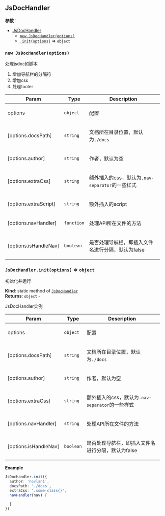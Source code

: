 
## JsDocHandler 


**参数**：




* [JsDocHandler](#JsDocHandler)
    * [`new JsDocHandler(options)`](#new_JsDocHandler_new)
    * [`.init(options)`](#JsDocHandler.init) ⇒ <code>object</code>

<a name="new_JsDocHandler_new"></a>

### `new JsDocHandler(options)`
<p>处理jsdoc的脚本</p>
<ol>
<li>增加导航栏的分隔符</li>
<li>增加css</li>
<li>处理footer</li>
</ol>


| Param | Type | Description |
| --- | --- | --- |
| options | <code>object</code> | <p>配置</p> |
| [options.docsPath] | <code>string</code> | <p>文档所在目录位置，默认为<code>./docs</code></p> |
| [options.author] | <code>string</code> | <p>作者，默认为空</p> |
| [options.extraCss] | <code>string</code> | <p>额外插入的css，默认为<code>.nav-separator</code>的一些样式</p> |
| [options.extraScript] | <code>string</code> | <p>额外插入的script</p> |
| [options.navHandler] | <code>function</code> | <p>处理API所在文件的方法</p> |
| [options.isHandleNav] | <code>boolean</code> | <p>是否处理导航栏，即插入文件名进行分隔，默认为false</p> |

<a name="JsDocHandler.init"></a>

### `JsDocHandler.init(options)` ⇒ <code>object</code>
<p>初始化并运行</p>

**Kind**: static method of [<code>JsDocHandler</code>](#JsDocHandler)  
**Returns**: <code>object</code> - <p>JsDocHandler实例</p>  

| Param | Type | Description |
| --- | --- | --- |
| options | <code>object</code> | <p>配置</p> |
| [options.docsPath] | <code>string</code> | <p>文档所在目录位置，默认为<code>./docs</code></p> |
| [options.author] | <code>string</code> | <p>作者，默认为空</p> |
| [options.extraCss] | <code>string</code> | <p>额外插入的css，默认为<code>.nav-separator</code>的一些样式</p> |
| [options.navHandler] | <code>string</code> | <p>处理API所在文件的方法</p> |
| [options.isHandleNav] | <code>boolean</code> | <p>是否处理导航栏，即插入文件名进行分隔，默认为false</p> |

**Example**  
```typescript
JsDocHandler.init({
  author: 'novlan1',
  docsPath: './docs',
  extraCss: '.some-class{}',
  navHandler(nav) {

  }
})
```
